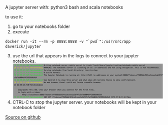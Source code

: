 A jupyter server with: python3 bash and scala notebooks

to use it:
1. go to your notebooks folder
2. execute 
```
docker run -it --rm -p 8888:8888 -v "`pwd`":/usr/src/app daverick/jupyter
```
3. use the url that appears in the logs to connect to your jupyter notebooks. 
![logs](https://raw.githubusercontent.com/daverick/emporda/master/jupyter/doc/images/jupyter%20server%20log%20with%20url.png)
4. CTRL-C to stop the jupyter server. your notebooks will be kept in your notebook folder

[Source on github](https://github.com/daverick/emporda/tree/master/jupyter)
